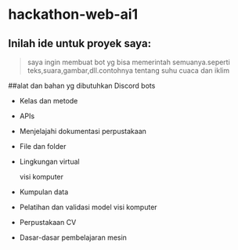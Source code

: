# hackathon-web-ai1

## Inilah ide untuk proyek saya:
>saya ingin membuat bot yg bisa memerintah semuanya.seperti teks,suara,gambar,dll.contohnya tentang suhu cuaca dan iklim

##alat dan bahan yg dibutuhkan
Discord bots
- Kelas dan metode
- APIs
- Menjelajahi dokumentasi perpustakaan
- File dan folder
- Lingkungan virtual

  visi komputer 
- Kumpulan data
- Pelatihan dan validasi model visi komputer
- Perpustakaan CV
- Dasar-dasar pembelajaran mesin
